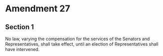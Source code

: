 # Amendment 27

## Section 1

No law, varying the compensation for the services of the Senators and Representatives, shall take effect, until an election of Representatives shall have intervened.

